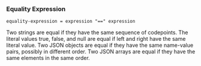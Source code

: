 ### Equality Expression

```text
equality-expression = expression "==" expression
```

Two strings are equal if they have the same sequence of codepoints.
The literal values true, false, and null are equal if left and right have the same literal value.
Two JSON objects are equal if they have the same name-value pairs, possibly in different order.
Two JSON arrays are equal if they have the same elements in the same order.

